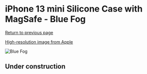 # iPhone 13 mini Silicone Case with MagSafe - Blue Fog

[Return to previous page](/iphone_13)

[High-resolution image from Apple](https://store.storeimages.cdn-apple.com/8756/as-images.apple.com/is/MN653?wid=4500&hei=4500&fmt=png)

<div style="width: 500px"><img src="/everyphone/MN653.png" alt="Blue Fog"></div>

## Under construction
